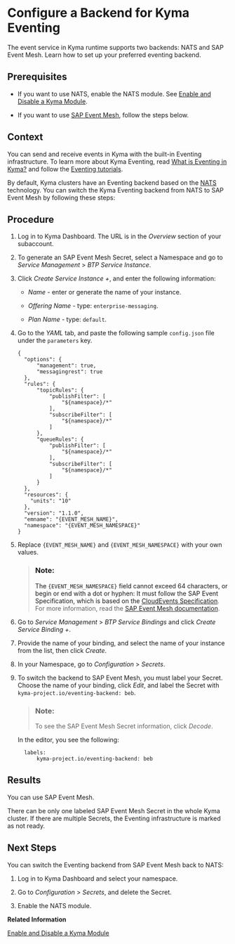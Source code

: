 <!-- loio407d1266017f4b529b61665fa7408c41 -->

# Configure a Backend for Kyma Eventing

The event service in Kyma runtime supports two backends: NATS and SAP Event Mesh. Learn how to set up your preferred eventing backend.



<a name="loio407d1266017f4b529b61665fa7408c41__prereq_uvp_3w3_dzb"/>

## Prerequisites

-   If you want to use NATS, enable the NATS module. See [Enable and Disable a Kyma Module](../50-administration-and-ops/enable-and-disable-a-kyma-module-1b548e9.md#loio1b548e9ad4744b978b8b595288b0cb5c).

-   If you want to use [SAP Event Mesh](https://help.sap.com/viewer/product/SAP_EM/Cloud/en-US), follow the steps below.




<a name="loio407d1266017f4b529b61665fa7408c41__context_fhs_qf3_3rb"/>

## Context

You can send and receive events in Kyma with the built-in Eventing infrastructure. To learn more about Kyma Eventing, read [What is Eventing in Kyma?](https://kyma-project.io/#/01-overview/eventing/) and follow the [Eventing tutorials](https://kyma-project.io/#/03-tutorials/00-eventing/).

By default, Kyma clusters have an Eventing backend based on the [NATS](https://nats.io/) technology. You can switch the Kyma Eventing backend from NATS to SAP Event Mesh by following these steps:



<a name="loio407d1266017f4b529b61665fa7408c41__steps_afw_5f3_3rb"/>

## Procedure

1.  Log in to Kyma Dashboard. The URL is in the *Overview* section of your subaccount.

2.  To generate an SAP Event Mesh Secret, select a Namespace and go to *Service Management* \> *BTP Service Instance*.

3.  Click *Create Service Instance +*, and enter the following information:

    -   *Name* - enter or generate the name of your instance.

    -   *Offering Name* - type: `enterprise-messaging`.

    -   *Plan Name* - type: `default`.


4.  Go to the *YAML* tab, and paste the following sample `config.json` file under the `parameters` key.

    ```
    {
      "options": {
          "management": true,
          "messagingrest": true
      },
      "rules": {
          "topicRules": {
              "publishFilter": [
                  "${namespace}/*"
              ],
              "subscribeFilter": [
                  "${namespace}/*"
              ]
          },
          "queueRules": {
              "publishFilter": [
                  "${namespace}/*"
              ],
              "subscribeFilter": [
                  "${namespace}/*"
              ]
          }
      },
      "resources": {
        "units": "10"
      },
      "version": "1.1.0",
      "emname": "{EVENT_MESH_NAME}",
      "namespace": "{EVENT_MESH_NAMESPACE}"
    }
    ```

5.  Replace `{EVENT_MESH_NAME}` and `{EVENT_MESH_NAMESPACE}` with your own values.

    > ### Note:  
    > The `{EVENT_MESH_NAMESPACE}` field cannot exceed 64 characters, or begin or end with a dot or hyphen: It must follow the SAP Event Specification, which is based on the [CloudEvents Specification](https://github.com/cloudevents/spec/blob/v1.0/spec.md). For more information, read the [SAP Event Mesh documentation](https://help.sap.com/viewer/bf82e6b26456494cbdd197057c09979f/Cloud/en-US/00d56d697c7549408cfacc8cb6a46b11.html).

6.  Go to *Service Management* \> *BTP Service Bindings* and click *Create Service Binding +*.

7.  Provide the name of your binding, and select the name of your instance from the list, then click *Create*.

8.  In your Namespace, go to *Configuration* \> *Secrets*.

9.  To switch the backend to SAP Event Mesh, you must label your Secret. Choose the name of your binding, click *Edit*, and label the Secret with `kyma-project.io/eventing-backend: beb`.

    > ### Note:  
    > To see the SAP Event Mesh Secret information, click *Decode*.

    In the editor, you see the following:

    ```
      labels:
          kyma-project.io/eventing-backend: beb
    ```




<a name="loio407d1266017f4b529b61665fa7408c41__result_fr1_4g3_3rb"/>

## Results

You can use SAP Event Mesh.

There can be only one labeled SAP Event Mesh Secret in the whole Kyma cluster. If there are multiple Secrets, the Eventing infrastructure is marked as not ready.



<a name="loio407d1266017f4b529b61665fa7408c41__postreq_vqh_yw3_dzb"/>

## Next Steps

You can switch the Eventing backend from SAP Event Mesh back to NATS:

1.  Log in to Kyma Dashboard and select your namespace.

2.  Go to *Configuration* \> *Secrets*, and delete the Secret.

3.  Enable the NATS module.


**Related Information**  


[Enable and Disable a Kyma Module](../50-administration-and-ops/enable-and-disable-a-kyma-module-1b548e9.md#loio1b548e9ad4744b978b8b595288b0cb5c "If you want to use a Kyma module, you must enable it. If you don't need it anymore, disable the module to save resources.")


